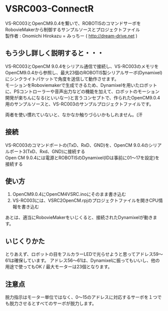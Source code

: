 # VSRC003-ConnectR
VS-RC003とOpenCM9.0.4を繋いで、ROBOTISのコマンドサーボをRobovieMakerから制御するサンプルソースとプロジェクトファイル  
製作者 : Onomichi Hirokazu = みっちー ( http://dream-drive.net )

## もう少し詳しく説明すると・・・
VS-RC003とOpenCM 9.0.4をシリアル通信で接続し、VS-RC003のメモリをOpenCM9.0.4から参照し、最大23個のROBOTIS製シリアルサーボ(Dynamixel)にシンクライトパケットで角度を送信して動作させます。  
モーションをRoboviemakerで生成できるため、Dynamixelを用いたロボットに、PSコントローラーや音声出力などの機能を加えて、ロボットのモーション開発が楽ちんになる(といいなー)と言うコンセプトで、作られたOpenCM9.0.4用のサンプルソースと、VS-RC003のサンプルプロジェクトファイルです。  

両者を使い慣れていないと、なかなか触りづらいかもしれません。(汗  

## 接続
VS-RC003のコマンドポートの(TxD、RxD、GND)を、OpenCM 9.0.4のシリアルポート3(TxD、Rxd、GND)に接続する  
Open CM 9.0.4には電源とROBOTISのDynamixel(IDは事前に01～17を設定)を接続する  

## 使い方
1. OpenCM9.0.4にOpenCM4VSRC.inoにそのまま書き込む  
2. VS-RC003には、VSRC2OpenCM.rpjのプロジェクトファイルを開きCPU情報を書き込む

あとは、適当にRobovieMakerをいじくると、接続されたDynamixelが動きます。

## いじくりかた
とりあえず、ロボットの目をフルカラーLEDで光らせようと思ってアドレス59～61は確保しています。
アドレス56～61は、Dynamixelに振ってもいいし、他の用途で使ってもOK / 最大モーターは23個となります。  

## 注意点
脱力指示はモーター単位ではなく、0～15のアドレスに対応するサーボを１つでも脱力させるとすべてのサーボが脱力します。
